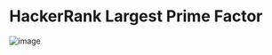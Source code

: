 # HackerRank Largest Prime Factor
![image](https://github.com/kubrakll/HackerRank_Largest_prime_factor/assets/69002604/5dd4a71b-04f9-48ba-b78a-a43bc7d4e7aa)
